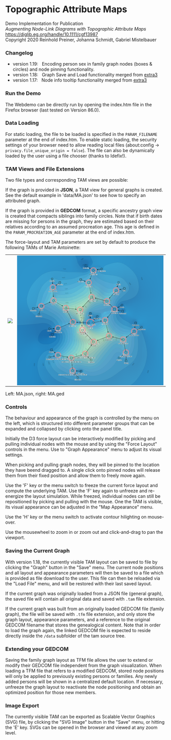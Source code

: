 # Topographic Attribute Maps

Demo Implementation for Publication  
*Augmenting Node-Link Diagrams with Topographic Attribute Maps*  
https://diglib.eg.org/handle/10.1111/cgf13987 <br>
Copyright 2020 Reinhold Preiner, Johanna Schmidt, Gabriel Mistelbauer

### Changelog

* version 1.19:&nbsp;&nbsp; Encoding person sex in family graph nodes (boxes &amp; circles) and node pinning functionality.
* version 1.18:&nbsp;&nbsp; Graph Save and Load functionality merged from [extra3](https://github.com/extra3)
* version 1.17:&nbsp;&nbsp; Node info tooltip functionality merged from [extra3](https://github.com/extra3)

### Run the Demo

The Webdemo can be directly run by opening the index.htm file in the Firefox browser (last tested on Version 86.0).

### Data Loading

For static loading, the file to be loaded is specified in the ``PARAM_FILENAME`` parameter at the end of index.htm. 
To enable static loading, the security settings of your browser need to allow reading local files (about:config -> ```privacy.file_unique_origin = false```).
The file can also be dynamically loaded by the user using a file chooser (thanks to Idefix!).

### TAM Views and File Extensions

Two file types and corresponding TAM views are possible:

If the graph is provided in **JSON**, a TAM view for general graphs is created.
See the default example in 'data/MA.json' to see how to specify an attributed graph. 

If the graph is provided in **GEDCOM** format, a specific ancestry graph view is created that compacts siblings into family circles. 
Note that if birth dates are missing for persons in the graph, they are estimated based on their relatives according to an assumed procreation age.
This age is defined in the ``PARAM_PROCREATION_AGE`` parameter at the end of index.htm.

The force-layout and TAM parameters are set by default to produce the following TAMs of Marie Antoinette:

<table width="1000" cellspacing="0" cellpadding="0"><tr><td>
	<img align="center" src="/images/marie-antoinette.png" width="427">
</td><td>
	<img align="center" src="/images/marie-antoinette-2.png" width="460">
</td></tr></table>

Left: MA.json, right: MA.ged


### Controls

The behaviour and appearance of the graph is controlled by the menu on the left, which is structured into different parameter groups 
that can be expanded and collapsed by clicking onto the panel title.

Initially the D3 force layout can be interactively modified by picking and pulling individual nodes with the mouse
and by using the "Force Layout" controls in the menu. Use to "Graph Appearance" menu to adjust its visual settings.

When picking and pulling graph nodes, they will be pinned to the location they have beend dragged to. 
A single click onto pinned nodes will release them from their fixed position and allow them to freely move again.

Use the 'F' key or the menu switch to freeze the current force layout and compute the underlying TAM. 
Use the 'F' key again to unfreeze and re-energize the layout simulation. While freezed, individual nodes can still 
be repositioned by picking and pulling with the mouse. One the TAM is visible, its visual appearance can be adjusted 
in the "Map Appearance" menu.

Use the 'H' key or the menu switch to activate contour hilighting on mouse-over.

Use the mousewheel to zoom in or zoom out and click-and-drag to pan the viewport.


### Saving the Current Graph

With version 1.18, the currently visible TAM layout can be saved to file by clicking the "Graph" button in the "Save" menu.
The current node positions and all layout and appearance parameters will then be saved to a file which is provided as file download to the user.
This file can then be reloaded via the "Load File" menu, and will be restored with their last saved layout.

If the current graph was originally loaded from a JSON file (general graph), the saved file will contain all original data and saved with 
``.tam`` file extension.

If the current graph was built from an originally loaded GEDCOM file (family graph), the file will be saved with ``.tfm`` file extension, and only 
store the graph layout, appearance parameters, and a reference to the original GEDCOM filename that stores the genealogical content. 
Note that in order to load the graph again, the linked GEDCOM file is expected to reside directly inside the ``/data`` subfolder of the tam source tree.

### Extending your GEDCOM

Saving the family graph layout as TFM file allows the user to extend or modify their GEDCOM file independent from the graph visualization.
When loading a TFM file that refers to a modified GEDCOM, stored node positions will only be applied to previously existing persons or families.
Any newly added persons will be shown in a centralized default location. If necessary, unfreeze the graph layout to reactivate the node positioning
and obtain an optimized position for those new members.

### Image Export

The currently visible TAM can be exported as Scalable Vector Graphics (SVG) file, by clicking the "SVG Image" button in the "Save" menu, 
or hitting the 'E' key. SVGs can be opened in the browser and viewed at any zoom level.
